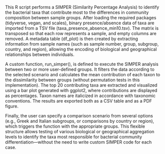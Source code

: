 This R script performs a SIMPER (Similarity Percentage Analysis) to identify the bacterial taxa that contribute most to the differences in community composition between sample groups. After loading the required packages (tidyverse, vegan, and scales), binary presence/absence data of taxa are imported from a TSV file (taxa_presence_absence_min10.tsv). The matrix is transposed so that each row represents a sample, and empty columns are removed. A metadata table (df_plot) is then created by extracting information from sample names (such as sample number, group, subgroup, country, and region), allowing the encoding of biological and geographical relationships between individuals.

A custom function, run_simper(), is defined to execute the SIMPER analysis between two or more user-defined groups. It filters the data according to the selected scenario and calculates the mean contribution of each taxon to the dissimilarity between groups (without permutation tests in this implementation). The top 20 contributing taxa are extracted and visualized using a bar plot generated with ggplot2, where contributions are displayed as percentages. Taxon names are italicized in accordance with taxonomic conventions. The results are exported both as a CSV table and as a PDF figure.

Finally, the user can specify a comparison scenario from several options (e.g., Greek and Italian subgroups, or comparisons by country or region), which triggers the function with the appropriate groups. This flexible structure allows testing of various biological or geographical aggregation levels to identify the taxa most responsible for bacterial community differentiation—without the need to write custom SIMPER code for each case.
